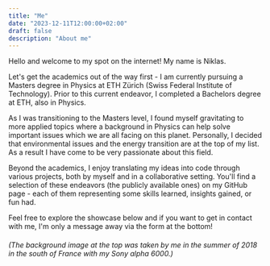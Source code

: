 ```yaml
---
title: "Me"
date: "2023-12-11T12:00:00+02:00"
draft: false
description: "About me"
---
```


Hello and welcome to my spot on the internet! My name is Niklas.

Let's get the academics out of the way first - I am currently pursuing a Masters degree in Physics at ETH Zürich (Swiss Federal Institute of Technology). Prior to this current endeavor, I completed a Bachelors degree at ETH, also in Physics.

As I was transitioning to the Masters level, I found myself gravitating to more applied topics where a background in Physics can help solve important issues which we are all facing on this planet. Personally, I decided that environmental issues and the energy transition are at the top of my list. As a result I have come to be very passionate about this field.

Beyond the academics, I enjoy translating my ideas into code through various projects, both by myself and in a collaborative setting. You'll find a selection of these endeavors (the publicly available ones) on my GitHub page - each of them representing some skills learned, insights gained, or fun had.

Feel free to explore the showcase below and if you want to get in contact with me, I'm only a message away via the form at the bottom!


###### *(The background image at the top was taken by me in the summer of 2018 in the south of France with my Sony alpha 6000.)*
